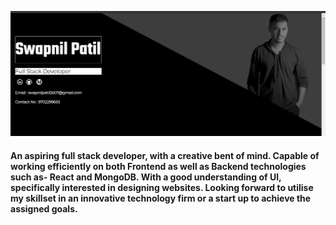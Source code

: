 ![Alt Text](myself.png)

#### An aspiring full stack developer, with a creative bent of mind. Capable of working efficiently on both Frontend as well as Backend technologies such as- React and MongoDB. With a good understanding of UI, specifically interested in designing websites. Looking forward to utilise my skillset in an innovative technology firm or a start up to achieve the assigned goals.
